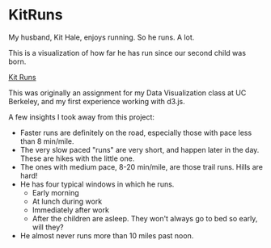 # KitRuns

My husband, Kit Hale, enjoys running. So he runs. A lot.

This is a visualization of how far he has run since our second child was born.

[Kit Runs](http://people.ischool.berkeley.edu/~alla.hale/ "Kit Runs")

This was originally an assignment for my Data Visualization class at UC Berkeley, and my first experience working with d3.js.

A few insights I took away from this project:

* Faster runs are definitely on the road, especially those with pace less than 8 min/mile.
* The very slow paced "runs" are very short, and happen later in the day. These are hikes with the little one.
* The ones with medium pace, 8-20 min/mile, are those trail runs. Hills are hard!
* He has four typical windows in which he runs.
	* Early morning
	* At lunch during work
	* Immediately after work
	* After the children are asleep. They won't always go to bed so early, will they?
* He almost never runs more than 10 miles past noon.

